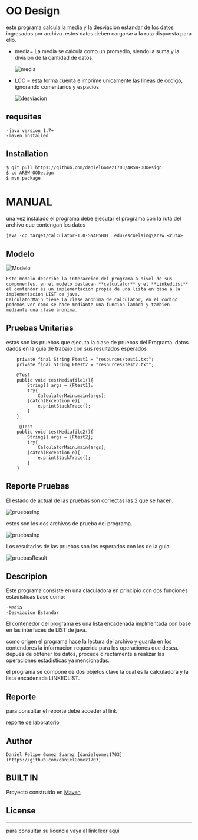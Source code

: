 # OO Design 
este programa calcula la media y la desviacion estandar de los datos ingresados por archivo.
estos datos deben cargarse a la ruta  dispuesta para ello.
 
  - media= La media se calcula como un promedio, siendo la suma y la division de la cantidad de datos.
        
      ![media](https://github.com/danielGomez1703/ARSW-OODesign/blob/master/resources/media.JPG)
        
  - LOC = esta forma cuenta e imprime unicamente las lineas de codigo, ignorando comentarios y espacios
       
      ![desviacion](https://github.com/danielGomez1703/ARSW-OODesign/blob/master/resources/desviacion.JPG)

## requsites
    -java version 1.7+
    -maven installed

## Installation
 ```sh
$ git pull https://github.com/danielGomez1703/ARSW-OODesign
$ cd ARSW-OODesign
$ mvn package
```

# MANUAL
  una vez instalado el programa debe ejecutar el programa con la ruta del archivo que contengan los datos 
 
    java -cp target/calculator-1.0-SNAPSHOT  edu\escuelaing\arsw <ruta>
 
  

    
## Modelo
![Modelo](https://github.com/danielGomez1703/ARSW-OODesign/blob/master/resources/Model.JPG)

    Este modelo describe la interaccion del programa a nivel de sus componentes. en el modelo destacan **calculator** y el **LinkedList**
    el contendor es un implementacion propia de una lista en base a la implementacion LIST de java.
    CalculatorMain tiene la clase anonima de calculator, en el codigo podemos ver como se hace mediante una funcion lambda y tambien mediante una clase anonima.
    
    

## Pruebas Unitarias

 estas son las pruebas que ejecuta la clase de pruebas del Programa. datos dados en la guia de trabajo con sus resultados esperados  
 ````
     private final String Ftest1 = "resources/test1.txt";
     private final String Ftest2 = "resources/test2.txt";
     
     @Test
     public void testMediafile1(){
         String[] args = {Ftest1};
         try{
             CalculatorMain.main(args);
         }catch(Exception e){
             e.printStackTrace();
         }
     }
     
      @Test
     public void testMediafile2(){
         String[] args = {Ftest2};
         try{
             CalculatorMain.main(args);
         }catch(Exception e){
             e.printStackTrace();
         }
     }
````
## Reporte Pruebas
El estado de actual de las pruebas son correctas las 2 que se hacen.

![pruebasInp](https://github.com/danielGomez1703/ARSW-OODesign/blob/master/resources/BuildSuccesTest.JPG)

estos son los dos archivos de prueba del programa.

![pruebasInp](https://github.com/danielGomez1703/ARSW-OODesign/blob/master/resources/InpuTest.JPG)

Los resultados de las pruebas son los esperados con los de la guia.

![pruebasResult](https://github.com/danielGomez1703/ARSW-OODesign/blob/master/resources/ResulTest.JPG)

## Descripion
 Este programa consiste en una claculadora en principio con dos funciones estadisticas base como:
 
    -Media
    -Desviacion Estandar
 
 El contenedor del programa es una lista encadenada implmentada con base en las interfaces de LIST de java.
 
 como origen el programa hace la lectura del archivo y guarda en los contendores la informacion requerida para los operaciones que desea.
 depues de obtener los datos, procede directamente a realizar las operaciones estadisticas ya mencionadas. 
 
 el programa se compone de dos objetos clave la cual es la calculadora y la lista encadenada LINKEDLIST.
 
## Reporte

para consultar el reporte debe acceder al link 

[reporte de laboratorio](https://github.com/danielGomez1703/ARSW-OODesign/blob/master/resources/Design_OO.pdf)

## Author
    Daniel Felipe Gomez Suarez [danielgomez1703](https://github.com/danielGomez1703)
    
## BUILT IN
   Proyecto construido en [Maven](https://maven.apache.org/)
## License
----
para consultar su licencia vaya al link 
[leer aqui](https://github.com/danielGomez1703/ARSW-Primer/blob/master/LICENSE.txt)